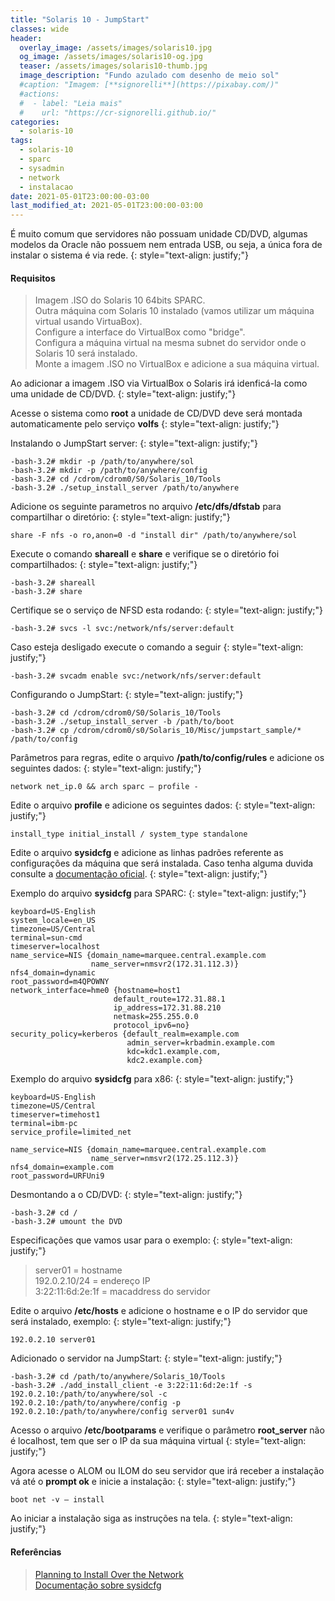 ```yaml
---
title: "Solaris 10 - JumpStart"
classes: wide
header:
  overlay_image: /assets/images/solaris10.jpg
  og_image: /assets/images/solaris10-og.jpg
  teaser: /assets/images/solaris10-thumb.jpg
  image_description: "Fundo azulado com desenho de meio sol"
  #caption: "Imagem: [**signorelli**](https://pixabay.com/)"
  #actions:
  #  - label: "Leia mais"
  #    url: "https://cr-signorelli.github.io/"
categories:
  - solaris-10
tags:
  - solaris-10
  - sparc
  - sysadmin
  - network
  - instalacao
date: 2021-05-01T23:00:00-03:00
last_modified_at: 2021-05-01T23:00:00-03:00
---
```


É muito comum que servidores não possuam unidade CD/DVD, algumas modelos da Oracle não possuem nem entrada USB, ou seja, a única fora de instalar o sistema é via rede.
{: style="text-align: justify;"}

#### Requisitos

> Imagem .ISO do Solaris 10 64bits SPARC.  
> Outra máquina com Solaris 10 instalado (vamos utilizar um máquina virtual usando VirtuaBox).  
> Configure a interface do VirtualBox como "bridge".  
> Configura a máquina virtual na mesma subnet do servidor onde o Solaris 10 será instalado.  
> Monte a imagem .ISO no VirtualBox e adicione a sua máquina virtual.  

Ao adicionar a imagem .ISO via VirtualBox o Solaris irá idenficá-la como uma unidade de CD/DVD.
{: style="text-align: justify;"}

Acesse o sistema como **root** a unidade de CD/DVD deve será montada automaticamente pelo serviço **volfs**
{: style="text-align: justify;"}

Instalando o JumpStart server:
{: style="text-align: justify;"}

```console
-bash-3.2# mkdir -p /path/to/anywhere/sol
-bash-3.2# mkdir -p /path/to/anywhere/config
-bash-3.2# cd /cdrom/cdrom0/S0/Solaris_10/Tools
-bash-3.2# ./setup_install_server /path/to/anywhere
```

Adicione os seguinte parametros no arquivo **/etc/dfs/dfstab** para compartilhar o diretório:
{: style="text-align: justify;"}

```console
share -F nfs -o ro,anon=0 -d "install dir" /path/to/anywhere/sol
```

Execute o comando **shareall** e  **share** e verifique se o diretório foi compartilhados:
{: style="text-align: justify;"}

```console
-bash-3.2# shareall
-bash-3.2# share
```

Certifique se o serviço de NFSD esta rodando:
{: style="text-align: justify;"}

```console
-bash-3.2# svcs -l svc:/network/nfs/server:default
```

Caso esteja desligado execute o comando a seguir
{: style="text-align: justify;"}

```console
-bash-3.2# svcadm enable svc:/network/nfs/server:default
```

Configurando o JumpStart:
{: style="text-align: justify;"}

```console
-bash-3.2# cd /cdrom/cdrom0/S0/Solaris_10/Tools
-bash-3.2# ./setup_install_server -b /path/to/boot
-bash-3.2# cp /cdrom/cdrom0/s0/Solaris_10/Misc/jumpstart_sample/* /path/to/config
```

Parâmetros para regras, edite o arquivo **/path/to/config/rules** e adicione os seguintes dados:
{: style="text-align: justify;"}

```console
network net_ip.0 && arch sparc – profile -
```

Edite o arquivo **profile** e adicione os seguintes dados:
{: style="text-align: justify;"}

```console
install_type initial_install / system_type standalone
```

Edite o arquivo **sysidcfg** e adicione as linhas padrões referente as configurações da máquina que será instalada. Caso tenha alguma duvida consulte a [documentação oficial](https://docs.oracle.com/cd/E26505_01/html/E28037/preconsysid-55534.html).
{: style="text-align: justify;"}

Exemplo do arquivo **sysidcfg** para SPARC:
{: style="text-align: justify;"}

```console
keyboard=US-English
system_locale=en_US
timezone=US/Central
terminal=sun-cmd
timeserver=localhost
name_service=NIS {domain_name=marquee.central.example.com
                  name_server=nmsvr2(172.31.112.3)}
nfs4_domain=dynamic
root_password=m4QPOWNY
network_interface=hme0 {hostname=host1 
                       default_route=172.31.88.1 
                       ip_address=172.31.88.210 
                       netmask=255.255.0.0 
                       protocol_ipv6=no}
security_policy=kerberos {default_realm=example.com 
                          admin_server=krbadmin.example.com 
                          kdc=kdc1.example.com, 
                          kdc2.example.com}
```

Exemplo do arquivo **sysidcfg** para x86:
{: style="text-align: justify;"}

```console
keyboard=US-English
timezone=US/Central
timeserver=timehost1
terminal=ibm-pc
service_profile=limited_net

name_service=NIS {domain_name=marquee.central.example.com
                  name_server=nmsvr2(172.25.112.3)}
nfs4_domain=example.com
root_password=URFUni9
```

Desmontando a o CD/DVD:
{: style="text-align: justify;"}

```console
-bash-3.2# cd /
-bash-3.2# umount the DVD
```

Especificações que vamos usar para o exemplo:
{: style="text-align: justify;"}

> server01 = hostname  
> 192.0.2.10/24 = endereço IP  
> 3:22:11:6d:2e:1f = macaddress do servidor  

Edite o arquivo **/etc/hosts** e adicione o hostname e o IP do servidor que será instalado, exemplo:
{: style="text-align: justify;"}

```console
192.0.2.10 server01
```

Adicionado o servidor na JumpStart:
{: style="text-align: justify;"}

```console
-bash-3.2# cd /path/to/anywhere/Solaris_10/Tools
-bash-3.2# ./add_install_client -e 3:22:11:6d:2e:1f -s 192.0.2.10:/path/to/anywhere/sol -c 192.0.2.10:/path/to/anywhere/config -p 192.0.2.10:/path/to/anywhere/config server01 sun4v
```

Acesso o arquivo **/etc/bootparams** e verifique o parâmetro **root_server** não é localhost, tem que ser o IP da sua máquina virtual
{: style="text-align: justify;"}

Agora acesse o ALOM ou ILOM do seu servidor que irá receber a instalação vá até o **prompt ok** e inicie a instalação:
{: style="text-align: justify;"}

```console
boot net -v – install
```

Ao iniciar a instalação siga as instruções na tela.
{: style="text-align: justify;"}

#### Referências

> [Planning to Install Over the Network](https://docs.oracle.com/cd/E26505_01/html/E28037/ejusv.html#scrolltoc)  
> [Documentação sobre sysidcfg](https://docs.oracle.com/cd/E26505_01/html/E28037/preconsysid-55534.html)  
